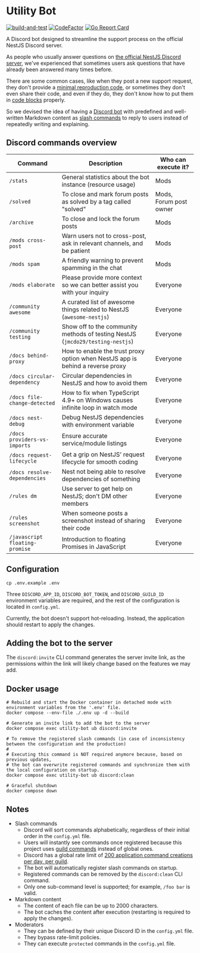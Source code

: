 # Utility Bot

[![build-and-test](https://github.com/nestjs-discord/utility-bot/actions/workflows/build-and-test.yaml/badge.svg)](https://github.com/nestjs-discord/utility-bot/actions/workflows/build-and-test.yaml)
[![CodeFactor](https://www.codefactor.io/repository/github/nestjs-discord/utility-bot/badge/main)](https://www.codefactor.io/repository/github/nestjs-discord/utility-bot/overview/main)
[![Go Report Card](https://goreportcard.com/badge/github.com/nestjs-discord/utility-bot)](https://goreportcard.com/report/github.com/nestjs-discord/utility-bot)

A Discord bot designed to streamline the support process on the official NestJS Discord server.

As people who usually answer questions on [the official NestJS Discord server](https://discord.gg/nestjs), we've experienced that sometimes users ask questions that have already been answered many times before.

There are some common cases, like when they post a new support request, they don't provide a [minimal reproduction code](https://minimum-reproduction.wtf/), or sometimes they don't even share their code, and even if they do, they don't know how to put them in [code blocks](https://gist.github.com/matthewzring/9f7bbfd102003963f9be7dbcf7d40e51#code-blocks) properly.

So we devised the idea of having a [Discord bot](https://discord.com/developers/docs/intro#bots-and-apps) with predefined and well-written Markdown content as [slash commands](https://discord.com/developers/docs/interactions/application-commands) to reply to users instead of repeatedly writing and explaining.

## Discord commands overview

| Command                        | Description                                                                    | Who can execute it?    |
|--------------------------------|--------------------------------------------------------------------------------|------------------------|
| `/stats`                       | General statistics about the bot instance (resource usage)                     | Mods                   |
| `/solved`                      | To close and mark forum posts as solved by a tag called "solved"               | Mods, Forum post owner |
| `/archive`                     | To close and lock the forum posts                                              | Mods                   |
| `/mods cross-post`             | Warn users not to cross-post, ask in relevant channels, and be patient         | Mods                   |
| `/mods spam`                   | A friendly warning to prevent spamming in the chat                             | Mods                   |
| `/mods elaborate`              | Please provide more context so we can better assist you with your inquiry      | Everyone               |
| `/community awesome`           | A curated list of awesome things related to NestJS (`awesome-nestjs`)          | Everyone               |
| `/community testing`           | Show off to the community methods of testing NestJS (`jmcdo29/testing-nestjs`) | Everyone               |
| `/docs behind-proxy`           | How to enable the trust proxy option when NestJS app is behind a reverse proxy | Everyone               |
| `/docs circular-dependency`    | Circular dependencies in NestJS and how to avoid them                          | Everyone               |
| `/docs file-change-detected`   | How to fix when TypeScript 4.9+ on Windows causes infinite loop in watch mode  | Everyone               |
| `/docs nest-debug`             | Debug NestJS dependencies with environment variable                            | Everyone               |
| `/docs providers-vs-imports`   | Ensure accurate service/module listings                                        | Everyone               |
| `/docs request-lifecycle`      | Get a grip on NestJS' request lifecycle for smooth coding                      | Everyone               |
| `/docs resolve-dependencies`   | Nest not being able to resolve dependencies of something                       | Everyone               |
| `/rules dm`                    | Use server to get help on NestJS; don't DM other members                       | Everyone               |
| `/rules screenshot`            | When someone posts a screenshot instead of sharing their code                  | Everyone               |
| `/javascript floating-promise` | Introduction to floating Promises in JavaScript                                | Everyone               |

## Configuration

```shell
cp .env.example .env
```

Three `DISCORD_APP_ID`, `DISCORD_BOT_TOKEN`, and `DISCORD_GUILD_ID` environment variables are required, and the rest of
the configuration is located in `config.yml`.

Currently, the bot doesn't support hot-reloading. Instead, the application should restart to apply the changes.

## Adding the bot to the server

The `discord:invite` CLI command generates the server invite link,
as the permissions within the link will likely change based on the features we may add.

## Docker usage

```shell
# Rebuild and start the Docker container in detached mode with environment variables from the '.env' file.
docker compose --env-file ./.env up -d --build

# Generate an invite link to add the bot to the server
docker compose exec utility-bot ub discord:invite

# To remove the registered slash commands (in case of inconsistency between the configuration and the production)
#
# Executing this command is NOT required anymore because, based on previous updates,
# the bot can overwrite registered commands and synchronize them with the local configuration on startup.
docker compose exec utility-bot ub discord:clean

# Graceful shutdown
docker compose down
```

## Notes

- Slash commands
  - Discord will sort commands alphabetically, regardless of their initial order in the `config.yml` file.
  - Users will instantly see commands once registered because this project uses [guild commands](https://discord.com/developers/docs/interactions/application-commands#registering-a-command) instead of global ones.
  - Discord has a global rate limit of [200 application command creations per day, per guild](https://discord.com/developers/docs/interactions/application-commands#registering-a-command).
  - The bot will automatically register slash commands on startup.
  - Registered commands can be removed by the `discord:clean` CLI command.
  - Only one sub-command level is supported; for example, `/foo bar` is valid.
- Markdown content
  - The content of each file can be up to 2000 characters.
  - The bot caches the content after execution (restarting is required to apply the changes).
- Moderators
  - They can be defined by their unique Discord ID in the `config.yml` file.
  - They bypass rate-limit policies.
  - They can execute `protected` commands in the `config.yml` file.
